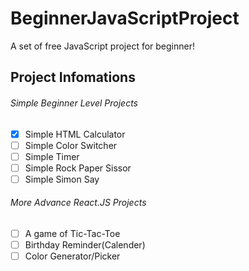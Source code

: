# BeginnerJavaScriptProject
A set of free JavaScript project for beginner!

## Project Infomations
###### Simple Beginner Level Projects
- [x] Simple HTML Calculator
- [ ] Simple Color Switcher
- [ ] Simple Timer
- [ ] Simple Rock Paper Sissor
- [ ] Simple Simon Say

###### More Advance React.JS Projects
- [ ] A game of Tic-Tac-Toe
- [ ] Birthday Reminder(Calender)
- [ ] Color Generator/Picker
